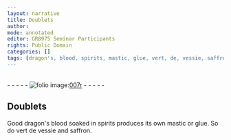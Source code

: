```yaml
---
layout: narrative
title: Doublets
author:
mode: annotated
editor: GR8975 Seminar Participants
rights: Public Domain
categories: []
tags: [dragon's, blood, spirits, mastic, glue, vert, de, vessie, saffron]
---
```


 <br/>- - - - - <a href="http://gallica.bnf.fr/ark:/12148/btv1b10500001g/f19.image"><img src="../assets/photo-icon.png" alt="folio image: " style="display:inline-block; margin-bottom:-3px;"/>007r</a> - - - - - <br/> 
##  Doublets 

 
  Good <span class="material">dragon's blood</span> soaked in <span class="material">spirits</span> produces its own <span class="material">mastic</span> or <span class="material">glue</span>. So do <span class="material"><span class="foreign">vert de vessie</span></span> and <span class="material">saffron</span>. 
 
